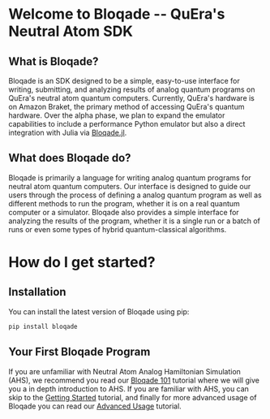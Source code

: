 # Welcome to Bloqade -- QuEra's Neutral Atom SDK


## What is Bloqade?

Bloqade is an SDK designed to be a simple, easy-to-use interface for writing, submitting, and analyzing results of analog quantum programs on QuEra's neutral atom quantum computers. Currently, QuEra's hardware is on Amazon Braket, the primary method of accessing QuEra's quantum hardware. Over the alpha phase, we plan to expand the emulator capabilities to include a performance Python emulator but also a direct integration with Julia via [Bloqade.jl](https://queracomputing.github.io/Bloqade.jl/dev/).

## What does Bloqade do?

Bloqade is primarily a language for writing analog quantum programs for neutral atom quantum computers. Our interface is designed to guide our users through the process of defining a analog quantum program as well as different methods to run the program, whether it is on a real quantum computer or a simulator. Bloqade also provides a simple interface for analyzing the results of the program, whether it is a single run or a batch of runs or even some types of hybrid quantum-classical algorithms.

# How do I get started?

## Installation

You can install the latest version of Bloqade using pip:

```bash
pip install bloqade
```

## Your First Bloqade Program

If you are unfamiliar with Neutral Atom Analog Hamiltonian Simulation (AHS), we recommend you read our [Bloqade 101](bloqade_101.md) tutorial where we will give you a in depth introduction to AHS. If you are familiar with AHS, you can skip to the [Getting Started](getting_started.md) tutorial, and finally for more advanced usage of Bloqade you can read our [Advanced Usage](advanced_usage.md) tutorial.
